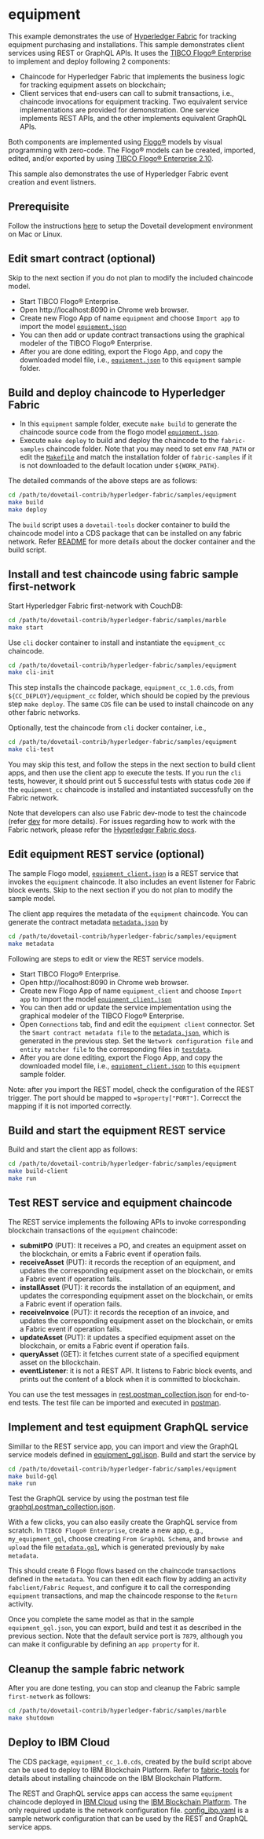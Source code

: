 # equipment

This example demonstrates the use of [Hyperledger Fabric](https://www.hyperledger.org/projects/fabric) for tracking equipment purchasing and installations. This sample demonstrates client services using REST or GraphQL APIs. It uses the [TIBCO Flogo® Enterprise](https://www.tibco.com/products/tibco-flogo) to implement and deploy following 2 components:

- Chaincode for Hyperledger Fabric that implements the business logic for tracking equipment assets on blockchain;
- Client services that end-users can call to submit transactions, i.e., chaincode invocations for equipment tracking. Two equivalent service implementations are provided for demonstration. One service implements REST APIs, and the other implements equivalent GraphQL APIs.

Both components are implemented using [Flogo®](https://www.flogo.io/) models by visual programming with zero-code. The Flogo® models can be created, imported, edited, and/or exported by using [TIBCO Flogo® Enterprise 2.10](https://docs.tibco.com/products/tibco-flogo-enterprise-2-10-0).

This sample also demonstrates the use of Hyperledger Fabric event creation and event listners.

## Prerequisite

Follow the instructions [here](../../development.md) to setup the Dovetail development environment on Mac or Linux.

## Edit smart contract (optional)

Skip to the next section if you do not plan to modify the included chaincode model.

- Start TIBCO Flogo® Enterprise.
- Open http://localhost:8090 in Chrome web browser.
- Create new Flogo App of name `equipment` and choose `Import app` to import the model [`equipment.json`](equipment.json)
- You can then add or update contract transactions using the graphical modeler of the TIBCO Flogo® Enterprise.
- After you are done editing, export the Flogo App, and copy the downloaded model file, i.e., [`equipment.json`](equipment.json) to this `equipment` sample folder.

## Build and deploy chaincode to Hyperledger Fabric

- In this `equipment` sample folder, execute `make build` to generate the chaincode source code from the flogo model [`equipment.json`](equipment.json).
- Execute `make deploy` to build and deploy the chaincode to the `fabric-samples` chaincode folder. Note that you may need to set env `FAB_PATH` or edit the [`Makefile`](Makefile) and match the installation folder of `fabric-samples` if it is not downloaded to the default location under `${WORK_PATH}`.

The detailed commands of the above steps are as follows:

```bash
cd /path/to/dovetail-contrib/hyperledger-fabric/samples/equipment
make build
make deploy
```

The `build` script uses a `dovetail-tools` docker container to build the chaincode model into a CDS package that can be installed on any fabric network. Refer [README](../../dovetail-tools/README.md) for more details about the docker container and the build script.

## Install and test chaincode using fabric sample first-network

Start Hyperledger Fabric first-network with CouchDB:

```bash
cd /path/to/dovetail-contrib/hyperledger-fabric/samples/marble
make start
```

Use `cli` docker container to install and instantiate the `equipment_cc` chaincode.

```bash
cd /path/to/dovetail-contrib/hyperledger-fabric/samples/equipment
make cli-init
```

This step installs the chaincode package, `equipment_cc_1.0.cds`, from `${CC_DEPLOY}/equipment_cc` folder, which should be copied by the previous step `make deploy`. The same `CDS` file can be used to install chaincode on any other fabric networks.

Optionally, test the chaincode from `cli` docker container, i.e.,

```bash
cd /path/to/dovetail-contrib/hyperledger-fabric/samples/equipment
make cli-test
```

You may skip this test, and follow the steps in the next section to build client apps, and then use the client app to execute the tests. If you run the `cli` tests, however, it should print out 5 successful tests with status code `200` if the `equipment_cc` chaincode is installed and instantiated successfully on the Fabric network.

Note that developers can also use Fabric dev-mode to test the chaincode (refer [dev](../marble/dev.md) for more details). For issues regarding how to work with the Fabric network, please refer the [Hyperledger Fabric docs](https://hyperledger-fabric.readthedocs.io/en/latest/build_network.html).

## Edit equipment REST service (optional)

The sample Flogo model, [`equipment_client.json`](equipment_client.json) is a REST service that invokes the `equipment` chaincode. It also includes an event listener for Fabric block events. Skip to the next section if you do not plan to modify the sample model.

The client app requires the metadata of the `equipment` chaincode. You can generate the contract metadata [`metadata.json`](contract-metadata/metadata.json) by

```bash
cd /path/to/dovetail-contrib/hyperledger-fabric/samples/equipment
make metadata
```

Following are steps to edit or view the REST service models.

- Start TIBCO Flogo® Enterprise.
- Open http://localhost:8090 in Chrome web browser.
- Create new Flogo App of name `equipment_client` and choose `Import app` to import the model [`equipment_client.json`](equipment_client.json)
- You can then add or update the service implementation using the graphical modeler of the TIBCO Flogo® Enterprise.
- Open `Connections` tab, find and edit the `equipment client` connector. Set the `Smart contract metadata file` to the [`metadata.json`](contract-metadata/metadata.json), which is generated in the previous step. Set the `Network configuration file` and `entity matcher file` to the corresponding files in [`testdata`](../../testdata).
- After you are done editing, export the Flogo App, and copy the downloaded model file, i.e., [`equipment_client.json`](equipment_client.json) to this `equipment` sample folder.

Note: after you import the REST model, check the configuration of the REST trigger. The port should be mapped to `=$property["PORT"]`. Correcct the mapping if it is not imported correctly.

## Build and start the equipment REST service

Build and start the client app as follows:

```bash
cd /path/to/dovetail-contrib/hyperledger-fabric/samples/equipment
make build-client
make run
```

## Test REST service and equipment chaincode

The REST service implements the following APIs to invoke corresponding blockchain transactions of the `equipment` chaincode:

- **submitPO** (PUT): It receives a PO, and creates an equipment asset on the blockchain, or emits a Fabric event if operation fails.
- **receiveAsset** (PUT): it records the reception of an equipment, and updates the corresponding equipment asset on the blockchain, or emits a Fabric event if operation fails.
- **installAsset** (PUT): it records the installation of an equipment, and updates the corresponding equipment asset on the blockchain, or emits a Fabric event if operation fails.
- **receiveInvoice** (PUT): it records the reception of an invoice, and updates the corresponding equipment asset on the blockchain, or emits a Fabric event if operation fails.
- **updateAsset** (PUT): it updates a specified equipment asset on the blockchain, or emits a Fabric event if operation fails.
- **queryAsset** (GET): it fetches current state of a specified equipment asset on the bllockchain.
- **eventListener**: it is not a REST API. It listens to Fabric block events, and prints out the content of a block when it is committed to blockchain.

You can use the test messages in [rest.postman_collection.json](rest.postman_collection.json) for end-to-end tests. The test file can be imported and executed in [postman](https://www.getpostman.com/downloads/).

## Implement and test equipment GraphQL service

Simillar to the REST service app, you can import and view the GraphQL service models defined in [equipment_gql.json](equipment_gql.json). Build and start the service by

```bash
cd /path/to/dovetail-contrib/hyperledger-fabric/samples/equipment
make build-gql
make run
```

Test the GraphQL service by using the postman test file [graphql.postman_collection.json](graphql.postman_collection.json).

With a few clicks, you can also easily create the GraphQL service from scratch. In `TIBCO Flogo® Enterprise`, create a new app, e.g., `my_equipment_gql`, choose creating `From GraphQL Schema`, and `browse and upload` the file [`metadata.gql`](contract-metadata/metadata.gql), which is generated previously by `make metadata`.

This should create 6 Flogo flows based on the chaincode transactions defined in the `metadata`. You can then edit each flow by adding an activity `fabclient/Fabric Request`, and configure it to call the corresponding `equipment` transactions, and map the chaincode response to the `Return` activity.

Once you complete the same model as that in the sample `equipment_gql.json`, you can export, build and test it as described in the previous section. Note that the default service port is `7879`, although you can make it configurable by defining an `app property` for it.

## Cleanup the sample fabric network

After you are done testing, you can stop and cleanup the Fabric sample `first-network` as follows:

```bash
cd /path/to/dovetail-contrib/hyperledger-fabric/samples/marble
make shutdown
```

## Deploy to IBM Cloud

The CDS package, `equipment_cc_1.0.cds`, created by the build script above can be used to deploy to IBM Blockchain Platform. Refer to [fabric-tools](../../fabric-tools) for details about installing chaincode on the IBM Blockchain Platform.

The REST and GraphQL service apps can access the same `equipment` chaincode deployed in [IBM Cloud](https://cloud.ibm.com) using the [IBM Blockchain Platform](https://cloud.ibm.com/catalog/services/blockchain-platform-20). The only required update is the network configuration file. [config_ibp.yaml](../../testdata/config_ibp.yaml) is a sample network configuration that can be used by the REST and GraphQL service apps.
